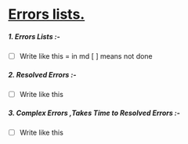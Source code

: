 # <u>Errors lists.</u>

##### 1. Errors Lists :-

- [ ] Write like this  = in md [ ] means not done



##### 2. Resolved Errors :-

- [ ] Write like this 




##### 3. Complex Errors ,Takes Time to Resolved Errors :-

- [ ] Write like this 
